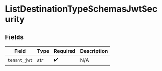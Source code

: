 # ListDestinationTypeSchemasJwtSecurity


## Fields

| Field              | Type               | Required           | Description        |
| ------------------ | ------------------ | ------------------ | ------------------ |
| `tenant_jwt`       | *str*              | :heavy_check_mark: | N/A                |